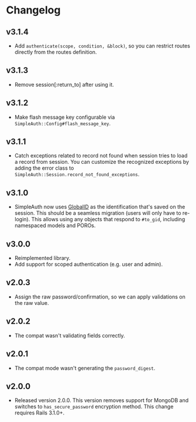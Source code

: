 # Changelog

## v3.1.4

- Add `authenticate(scope, condition, &block)`, so you can restrict routes
  directly from the routes definition.

## v3.1.3

- Remove session[:return_to] after using it.

## v3.1.2

- Make flash message key configurable via
  `SimpleAuth::Config#flash_message_key`.

## v3.1.1

- Catch exceptions related to record not found when session tries to load a
  record from session. You can customize the recognized exceptions by adding the
  error class to `SimpleAuth::Session.record_not_found_exceptions`.

## v3.1.0

- SimpleAuth now uses [GlobalID](https://github.com/rails/globalid) as the
  identification that's saved on the session. This should be a seamless
  migration (users will only have to re-login). This allows using any objects
  that respond to `#to_gid`, including namespaced models and POROs.

## v3.0.0

- Reimplemented library.
- Add support for scoped authentication (e.g. user and admin).

## v2.0.3

- Assign the raw password/confirmation, so we can apply validations on the raw
  value.

## v2.0.2

- The compat wasn't validating fields correctly.

## v2.0.1

- The compat mode wasn't generating the `password_digest`.

## v2.0.0

- Released version 2.0.0. This version removes support for MongoDB and switches
  to `has_secure_password` encryption method. This change requires Rails 3.1.0+.
